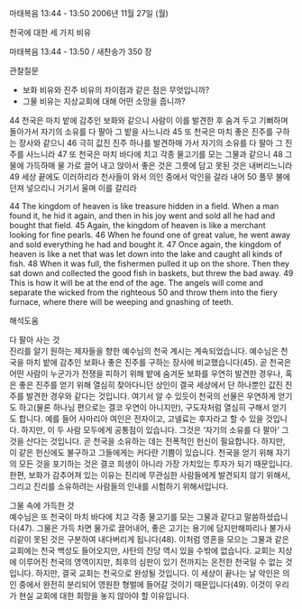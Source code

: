 마태복음 13:44 - 13:50 
2006년 11월 27일 (월)

천국에 대한 세 가지 비유



마태복음 13:44 - 13:50 / 새찬송가 350 장


관찰질문
- 보화 비유와 진주 비유의 차이점과 같은 점은 무엇입니까?
- 그물 비유는 지상교회에 대해 어떤 소망을 줍니까?

44 천국은 마치 밭에 감추인 보화와 같으니 사람이 이를 발견한 후 숨겨 두고 기뻐하며 돌아가서 자기의 소유를 다 팔아 그 밭을 사느니라 45 또 천국은 마치 좋은 진주를 구하는 장사와 같으니 46 극히 값진 진주 하나를 발견하매 가서 자기의 소유를 다 팔아 그 진주를 사느니라 47 또 천국은 마치 바다에 치고 각종 물고기를 모는 그물과 같으니 48 그물에 가득하매 물 가로 끌어 내고 앉아서 좋은 것은 그릇에 담고 못된 것은 내버리느니라 49 세상 끝에도 이러하리라 천사들이 와서 의인 중에서 악인을 갈라 내어 50 풀무 불에 던져 넣으리니 거기서 울며 이를 갈리라  

44  The kingdom of heaven is like treasure hidden in a field. When a man found it, he hid it again, and then in his joy went and sold all he had and bought that field. 45  Again, the kingdom of heaven is like a merchant looking for fine pearls. 46  When he found one of great value, he went away and sold everything he had and bought it. 47  Once again, the kingdom of heaven is like a net that was let down into the lake and caught all kinds of fish. 48  When it was full, the fishermen pulled it up on the shore. Then they sat down and collected the good fish in baskets, but threw the bad away. 49  This is how it will be at the end of the age. The angels will come and separate the wicked from the righteous 50  and throw them into the fiery furnace, where there will be weeping and gnashing of teeth.

해석도움





다 팔아 사는 것  
진리를 알기 원하는 제자들을 향한 예수님의 천국 계시는 계속되었습니다. 예수님은 천국을 마치 밭에 감추인 보화나 좋은 진주를 구하는 장사에 비교했습니다(45). 곧 천국은 어떤 사람이 누군가가 전쟁을 피하기 위해 밭에 숨겨둔 보화를 우연히 발견한 경우나, 혹은 좋은 진주를 얻기 위해 열심히 찾아다니던 상인이 결국 세상에서 단 하나뿐인 값진 진주를 발견한 경우와 같다는 것입니다. 여기서 알 수 있듯이 천국의 선물은 우연하게 얻기도 하고(물론 하나님 편으로는 결코 우연이 아니지만), 구도자처럼 열심히 구해서 얻기도 합니다. 예를 들어 사마리아 여인은 전자이고, 고넬료는 후자라고 할 수 있을 것입니다. 하지만, 이 두 사람 모두에게 공통점이 있습니다. 그것은 ‘자기의 소유를 다 팔아’ 그것을 산다는 것입니다. 곧 천국을 소유하는 데는 전폭적인 헌신이 필요합니다. 하지만, 이 같은 헌신에도 불구하고 그들에게는 커다란 기쁨이 있습니다. 천국을 얻기 위해 자기의 모든 것을 포기하는 것은 결코 희생이 아니라 가장 가치있는 투자가 되기 때문입니다. 한편, 보화가 감추어져 있는 이유는 진리에 무관심한 사람들에게 발견되지 않기 위해서, 그리고 진리를 소유하려는 사람들의 인내를 시험하기 위해서입니다.

그물 속에 가득한 것  
예수님은 또 천국이 마치 바다에 치고 각종 물고기를 모는 그물과 같다고 말씀하셨습니다(47). 그물은 가득 차면 물가로 끌어내어, 좋은 고기는 용기에 담지만해파리나 불가사리같이 못된 것은 구분하여 내다버리게 됩니다(48). 이처럼 영혼을 모으는 그물과 같은 교회에는 천국 백성도 들어오지만, 사탄의 잔당 역시 있을 수밖에 없습니다. 교회는 지상에 이루어진 천국의 영역이지만, 최후의 심판이 있기 전까지는 온전한 천국일 수 없는 것입니다. 하지만, 결국 교회는 천국으로 완성될 것입니다. 이 세상이 끝나는 날 악인은 의인 중에서 완전히 분리되어 영원한 형벌에 들어갈 것이기 때문입니다(49). 이것이 우리가 현실 교회에 대한 희망을 놓지 않아야 할 이유입니다.